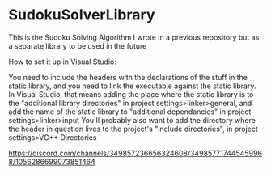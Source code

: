 # SudokuSolverLibrary
This is the Sudoku Solving Algorithm I wrote in a previous repository but as a separate library to be used in the future

How to set it up in Visual Studio:

You need to include the headers with the declarations of the stuff in the static library,
and you need to link the executable against the static library.
In Visual Studio, that means adding the place where the static library is to the "additional library directories"
in project settings>linker>general, and add the name of the static library to "additional dependancies" in project settings>linker>input
You'll probably also want to add the directory where the header in question lives to the project's "include directories",
in project settings>VC++ Directories

https://discord.com/channels/349857236656324608/349857717445459968/1056286699073851464
